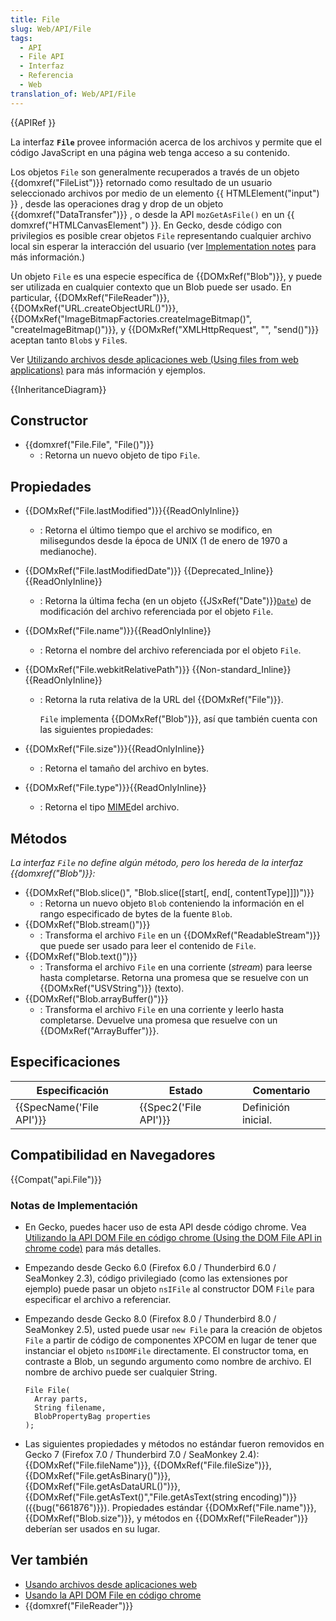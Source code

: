 ```yaml
---
title: File
slug: Web/API/File
tags:
  - API
  - File API
  - Interfaz
  - Referencia
  - Web
translation_of: Web/API/File
---
```


{{APIRef }}

La interfaz **`File`** provee información acerca de los archivos y permite que el código JavaScript en una página web tenga acceso a su contenido.

Los objetos `File` son generalmente recuperados a través de un objeto {{domxref("FileList")}} retornado como resultado de un usuario seleccionado archivos por medio de un elemento {{ HTMLElement("input") }} , desde las operaciones drag y drop de un objeto {{domxref("DataTransfer")}} , o desde la API `mozGetAsFile()` en un {{ domxref("HTMLCanvasElement") }}. En Gecko, desde código con privilegios es posible crear objetos `File` representando cualquier archivo local sin esperar la interacción del usuario (ver [Implementation notes](#implementation_notes) para más información.)

Un objeto `File` es una especie específica de {{DOMxRef("Blob")}}, y puede ser utilizada en cualquier contexto que un Blob puede ser usado. En particular, {{DOMxRef("FileReader")}}, {{DOMxRef("URL.createObjectURL()")}}, {{DOMxRef("ImageBitmapFactories.createImageBitmap()", "createImageBitmap()")}}, y {{DOMxRef("XMLHttpRequest", "", "send()")}} aceptan tanto `Blob`s y `File`s.

Ver [Utilizando archivos desde aplicaciones web (Using files from web applications)](/es/docs/Using_files_from_web_applications) para más información y ejemplos.

{{InheritanceDiagram}}

## Constructor

- {{domxref("File.File", "File()")}}
  - : Retorna un nuevo objeto de tipo `File`.

## Propiedades

- {{DOMxRef("File.lastModified")}}{{ReadOnlyInline}}
  - : Retorna el último tiempo que el archivo se modifico, en milisegundos desde la época de UNIX (1 de enero de 1970 a medianoche).
- {{DOMxRef("File.lastModifiedDate")}} {{Deprecated_Inline}}{{ReadOnlyInline}}
  - : Retorna la última fecha (en un objeto {{JSxRef("Date")}}[`Date`](/en-US/docs/Web/JavaScript/Reference/Global_Objects/Date)) de modificación del archivo referenciada por el objeto `File`.
- {{DOMxRef("File.name")}}{{ReadOnlyInline}}
  - : Retorna el nombre del archivo referenciada por el objeto `File`.
- {{DOMxRef("File.webkitRelativePath")}} {{Non-standard_Inline}}{{ReadOnlyInline}}

  - : Retorna la ruta relativa de la URL del {{DOMxRef("File")}}.

    `File` implementa {{DOMxRef("Blob")}}, así que también cuenta con las siguientes propiedades:

- {{DOMxRef("File.size")}}{{ReadOnlyInline}}
  - : Retorna el tamaño del archivo en bytes.
- {{DOMxRef("File.type")}}{{ReadOnlyInline}}
  - : Retorna el tipo [MIME](/es/docs/Web/HTTP/Basics_of_HTTP/MIME_types)del archivo.

## Métodos

_La interfaz `File` no define algún método, pero los hereda de la interfaz {{domxref("Blob")}}:_

- {{DOMxRef("Blob.slice()", "Blob.slice([start[, end[, contentType]]])")}}
  - : Retorna un nuevo objeto `Blob` conteniendo la información en el rango especificado de bytes de la fuente `Blob`.
- {{DOMxRef("Blob.stream()")}}
  - : Transforma el archivo `File` en un {{DOMxRef("ReadableStream")}} que puede ser usado para leer el contenido de `File`.
- {{DOMxRef("Blob.text()")}}
  - : Transforma el archivo `File` en una corriente (_stream_) para leerse hasta completarse. Retorna una promesa que se resuelve con un {{DOMxRef("USVString")}} (texto).
- {{DOMxRef("Blob.arrayBuffer()")}}
  - : Transforma el archivo `File` en una corriente y leerlo hasta completarse. Devuelve una promesa que resuelve con un {{DOMxRef("ArrayBuffer")}}.

## Especificaciones

| Especificación                   | Estado                       | Comentario          |
| -------------------------------- | ---------------------------- | ------------------- |
| {{SpecName('File API')}} | {{Spec2('File API')}} | Definición inicial. |

## Compatibilidad en Navegadores

{{Compat("api.File")}}

### Notas de Implementación

- En Gecko, puedes hacer uso de esta API desde código chrome. Vea [Utilizando la API DOM File en código chrome (Using the DOM File API in chrome code)](/es/docs/Extensions/Using_the_DOM_File_API_in_chrome_code) para más detalles.
- Empezando desde Gecko 6.0 (Firefox 6.0 / Thunderbird 6.0 / SeaMonkey 2.3), código privilegiado (como las extensiones por ejemplo) puede pasar un objeto `nsIFile` al constructor DOM `File` para especificar el archivo a referenciar.
- Empezando desde Gecko 8.0 (Firefox 8.0 / Thunderbird 8.0 / SeaMonkey 2.5), usted puede usar `new File` para la creación de objetos `File` a partir de código de componentes XPCOM en lugar de tener que instanciar el objeto `nsIDOMFile` directamente. El constructor toma, en contraste a Blob, un segundo argumento como nombre de archivo. El nombre de archivo puede ser cualquier String.

  ```
  File File(
    Array parts,
    String filename,
    BlobPropertyBag properties
  );
  ```

- Las siguientes propiedades y métodos no estándar fueron removidos en Gecko 7 (Firefox 7.0 / Thunderbird 7.0 / SeaMonkey 2.4): {{DOMxRef("File.fileName")}}, {{DOMxRef("File.fileSize")}}, {{DOMxRef("File.getAsBinary()")}}, {{DOMxRef("File.getAsDataURL()")}}, {{DOMxRef("File.getAsText()","File.getAsText(string encoding)")}} ({{bug("661876")}}). Propiedades estándar {{DOMxRef("File.name")}}, {{DOMxRef("Blob.size")}}, y métodos en {{DOMxRef("FileReader")}} deberían ser usados en su lugar.

## Ver también

- [Usando archivos desde aplicaciones web](/es/docs/Using_files_from_web_applications)
- [Usando la API DOM File en código chrome](/es/docs/Extensions/Using_the_DOM_File_API_in_chrome_code)
- {{domxref("FileReader")}}
